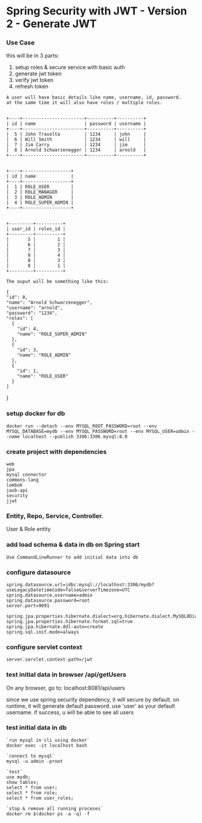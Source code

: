 # Spring Security with JWT - Version 2 - Generate JWT

### Use Case
 
  this will be in 3 parts:
  1. setup roles & secure service with basic auth
  2. generate jwt token
  3. verify jwt token
  4. refresh token

    A user will have basic details like name, username, id, password.
    at the same time it will also have roles / multiple roles.

        
    +----+-----------------------+----------+----------+
    | id | name                  | password | username |
    +----+-----------------------+----------+----------+
    |  5 | John Travolta         | 1234     | john     |
    |  6 | Will Smith            | 1234     | will     |
    |  7 | Jim Carry             | 1234     | jim      |
    |  8 | Arnold Schwarzenegger | 1234     | arnold   |
    +----+-----------------------+----------+----------+


    +----+------------------+
    | id | name             |
    +----+------------------+
    |  1 | ROLE_USER        |
    |  2 | ROLE_MANAGER     |
    |  3 | ROLE_ADMIN       |
    |  4 | ROLE_SUPER_ADMIN |
    +----+------------------+

        
    +---------+----------+
    | user_id | roles_id |
    +---------+----------+
    |       5 |        1 |
    |       6 |        2 |
    |       7 |        3 |
    |       8 |        4 |
    |       8 |        3 |
    |       8 |        1 |
    +---------+----------+

    The ouput will be something like this:

    {
    "id": 8,
    "name": "Arnold Schwarzenegger",
    "username": "arnold",
    "password": "1234",
    "roles": [
      {
        "id": 4,
        "name": "ROLE_SUPER_ADMIN"
      },
      {
        "id": 3,
        "name": "ROLE_ADMIN"
      },
      {
        "id": 1,
        "name": "ROLE_USER"
      }
    ]
  }

### setup docker for db

    docker run --detach --env MYSQL_ROOT_PASSWORD=root --env MYSQL_DATABASE=mydb --env MYSQL_PASSWORD=root --env MYSQL_USER=admin --name localhost --publish 3306:3306 mysql:8.0


### create project with dependencies

    web
    jpa
    mysql connector
    commons-lang
    lombok
    jaxb-api
    security
    jjwt

### Entity, Repo, Service, Controller.

  User & Role entity

### add load schema & data in db on Spring start

    Use CommandLineRunner to add initial data into db


### configure datasource

    spring.datasource.url=jdbc:mysql://localhost:3306/mydb?useLegacyDatetimeCode=false&serverTimezone=UTC
    spring.datasource.username=admin
    spring.datasource.password=root
    server.port=9091
        
    spring.jpa.properties.hibernate.dialect=org.hibernate.dialect.MySQL8Dialect
    spring.jpa.properties.hibernate.format.sql=true
    spring.jpa.hibernate.ddl-auto=create
    spring.sql.init.mode=always

### configure servlet context

    server.servlet.context-path=/jwt

### test initial data in browser /api/getUsers

  On any browser, go to: localhost:8081/api/users

  since we use spring security dependency, it will secure by default. on runtime, it will generate default password.  use 'user' as your default username. if success, u will be able to see all users

### test initial data in db

    `run mysql in cli using docker`
    docker exec -it localhost bash

    `connect to mysql`
	mysql -u admin -proot
	
    `test`
	use mydb;
	show tables;
    select * from user;
    select * from role;
    select * from user_roles;

    `stop & remove all running proceses`
	docker rm $(docker ps -a -q) -f






